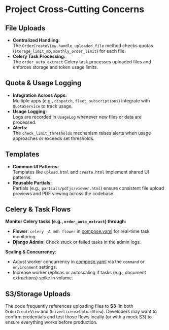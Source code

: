 # Project Cross-Cutting Concerns

## File Uploads
- **Centralized Handling:**  
  The `OrderCreateView.handle_uploaded_file` method checks quotas (`storage_limit_mb`, `monthly_order_limit`) for each file.
- **Celery Task Processing:**  
  The `order_auto_extract` Celery task processes uploaded files and enforces storage and token usage limits.

## Quota & Usage Logging
- **Integration Across Apps:**  
  Multiple apps (e.g., `dispatch`, `fleet`, `subscriptions`) integrate with `QuotaService` to track usage.
- **Usage Logging:**  
  Logs are recorded in `UsageLog` whenever new files or data are processed.
- **Alerts:**  
  The `check_limit_thresholds` mechanism raises alerts when usage approaches or exceeds set thresholds.

## Templates
- **Common UI Patterns:**  
  Templates like `upload.html` and `create.html` implement shared UI patterns.
- **Reusable Partials:**  
  Partials (e.g., `partials/pdfjs/viewer.html`) ensure consistent file upload previews and PDF viewing across the codebase.

## Celery & Task Flows
**Monitor Celery tasks (e.g., `order_auto_extract`) through:**

- **Flower**: `celery -A mdh flower` in [compose.yaml](../../compose.yaml) for real-time task monitoring.
- **Django Admin**: Check stuck or failed tasks in the admin logs.

**Scaling & Concurrency**:

- Adjust worker concurrency in [compose.yaml](../../compose.yaml) via the `command` or `environment` settings.
- Increase worker replicas or autoscaling if tasks (e.g., document extractions) spike in volume.

## S3/Storage Uploads

The code frequently references uploading files to **S3** (in both `OrderCreateView` and `DriverLicenseUploadView`). Developers may want to confirm credentials and test those flows locally (or with a mock S3) to ensure everything works before production.
